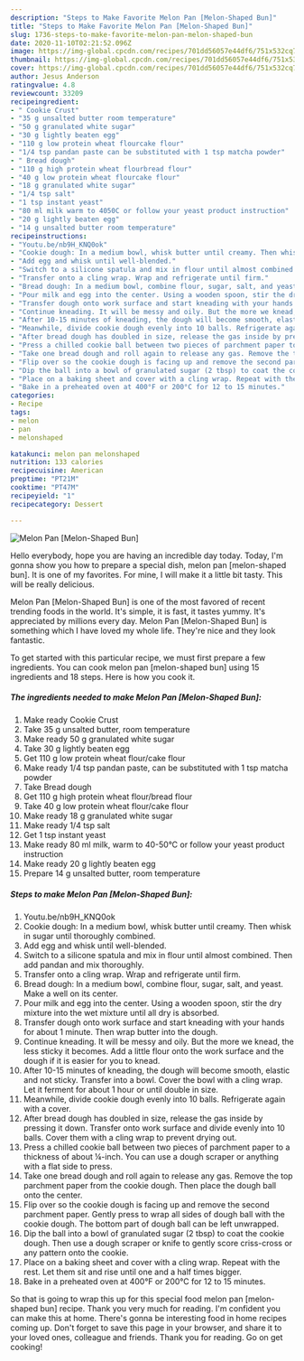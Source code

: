 ```yaml
---
description: "Steps to Make Favorite Melon Pan [Melon-Shaped Bun]"
title: "Steps to Make Favorite Melon Pan [Melon-Shaped Bun]"
slug: 1736-steps-to-make-favorite-melon-pan-melon-shaped-bun
date: 2020-11-10T02:21:52.096Z
image: https://img-global.cpcdn.com/recipes/701dd56057e44df6/751x532cq70/melon-pan-melon-shaped-bun-recipe-main-photo.jpg
thumbnail: https://img-global.cpcdn.com/recipes/701dd56057e44df6/751x532cq70/melon-pan-melon-shaped-bun-recipe-main-photo.jpg
cover: https://img-global.cpcdn.com/recipes/701dd56057e44df6/751x532cq70/melon-pan-melon-shaped-bun-recipe-main-photo.jpg
author: Jesus Anderson
ratingvalue: 4.8
reviewcount: 33209
recipeingredient:
- " Cookie Crust"
- "35 g unsalted butter room temperature"
- "50 g granulated white sugar"
- "30 g lightly beaten egg"
- "110 g low protein wheat flourcake flour"
- "1/4 tsp pandan paste can be substituted with 1 tsp matcha powder"
- " Bread dough"
- "110 g high protein wheat flourbread flour"
- "40 g low protein wheat flourcake flour"
- "18 g granulated white sugar"
- "1/4 tsp salt"
- "1 tsp instant yeast"
- "80 ml milk warm to 4050C or follow your yeast product instruction"
- "20 g lightly beaten egg"
- "14 g unsalted butter room temperature"
recipeinstructions:
- "Youtu.be/nb9H_KNQ0ok"
- "Cookie dough: In a medium bowl, whisk butter until creamy. Then whisk in sugar until thoroughly combined."
- "Add egg and whisk until well-blended."
- "Switch to a silicone spatula and mix in flour until almost combined. Then add pandan and mix thoroughly."
- "Transfer onto a cling wrap. Wrap and refrigerate until firm."
- "Bread dough: In a medium bowl, combine flour, sugar, salt, and yeast. Make a well on its center."
- "Pour milk and egg into the center. Using a wooden spoon, stir the dry mixture into the wet mixture until all dry is absorbed."
- "Transfer dough onto work surface and start kneading with your hands for about 1 minute. Then wrap butter into the dough."
- "Continue kneading. It will be messy and oily. But the more we knead, the less sticky it becomes. Add a little flour onto the work surface and the dough if it is easier for you to knead."
- "After 10-15 minutes of kneading, the dough will become smooth, elastic and not sticky. Transfer into a bowl. Cover the bowl with a cling wrap. Let it ferment for about 1 hour or until double in size."
- "Meanwhile, divide cookie dough evenly into 10 balls. Refrigerate again with a cover."
- "After bread dough has doubled in size, release the gas inside by pressing it down. Transfer onto work surface and divide evenly into 10 balls. Cover them with a cling wrap to prevent drying out."
- "Press a chilled cookie ball between two pieces of parchment paper to a thickness of about ¼-inch. You can use a dough scraper or anything with a flat side to press."
- "Take one bread dough and roll again to release any gas. Remove the top parchment paper from the cookie dough. Then place the dough ball onto the center."
- "Flip over so the cookie dough is facing up and remove the second parchment paper. Gently press to wrap all sides of dough ball with the cookie dough. The bottom part of dough ball can be left unwrapped."
- "Dip the ball into a bowl of granulated sugar (2 tbsp) to coat the cookie dough. Then use a dough scraper or knife to gently score criss-cross or any pattern onto the cookie."
- "Place on a baking sheet and cover with a cling wrap. Repeat with the rest. Let them sit and rise until one and a half times bigger."
- "Bake in a preheated oven at 400°F or 200°C for 12 to 15 minutes."
categories:
- Recipe
tags:
- melon
- pan
- melonshaped

katakunci: melon pan melonshaped 
nutrition: 133 calories
recipecuisine: American
preptime: "PT21M"
cooktime: "PT47M"
recipeyield: "1"
recipecategory: Dessert

---
```



![Melon Pan [Melon-Shaped Bun]](https://img-global.cpcdn.com/recipes/701dd56057e44df6/751x532cq70/melon-pan-melon-shaped-bun-recipe-main-photo.jpg)

Hello everybody, hope you are having an incredible day today. Today, I'm gonna show you how to prepare a special dish, melon pan [melon-shaped bun]. It is one of my favorites. For mine, I will make it a little bit tasty. This will be really delicious.



Melon Pan [Melon-Shaped Bun] is one of the most favored of recent trending foods in the world. It's simple, it is fast, it tastes yummy. It's appreciated by millions every day. Melon Pan [Melon-Shaped Bun] is something which I have loved my whole life. They're nice and they look fantastic.


To get started with this particular recipe, we must first prepare a few ingredients. You can cook melon pan [melon-shaped bun] using 15 ingredients and 18 steps. Here is how you cook it.

<!--inarticleads1-->

##### The ingredients needed to make Melon Pan [Melon-Shaped Bun]:

1. Make ready  Cookie Crust
1. Take 35 g unsalted butter, room temperature
1. Make ready 50 g granulated white sugar
1. Take 30 g lightly beaten egg
1. Get 110 g low protein wheat flour/cake flour
1. Make ready 1/4 tsp pandan paste, can be substituted with 1 tsp matcha powder
1. Take  Bread dough
1. Get 110 g high protein wheat flour/bread flour
1. Take 40 g low protein wheat flour/cake flour
1. Make ready 18 g granulated white sugar
1. Make ready 1/4 tsp salt
1. Get 1 tsp instant yeast
1. Make ready 80 ml milk, warm to 40-50°C or follow your yeast product instruction
1. Make ready 20 g lightly beaten egg
1. Prepare 14 g unsalted butter, room temperature




<!--inarticleads2-->

##### Steps to make Melon Pan [Melon-Shaped Bun]:

1. Youtu.be/nb9H_KNQ0ok
1. Cookie dough: In a medium bowl, whisk butter until creamy. Then whisk in sugar until thoroughly combined.
1. Add egg and whisk until well-blended.
1. Switch to a silicone spatula and mix in flour until almost combined. Then add pandan and mix thoroughly.
1. Transfer onto a cling wrap. Wrap and refrigerate until firm.
1. Bread dough: In a medium bowl, combine flour, sugar, salt, and yeast. Make a well on its center.
1. Pour milk and egg into the center. Using a wooden spoon, stir the dry mixture into the wet mixture until all dry is absorbed.
1. Transfer dough onto work surface and start kneading with your hands for about 1 minute. Then wrap butter into the dough.
1. Continue kneading. It will be messy and oily. But the more we knead, the less sticky it becomes. Add a little flour onto the work surface and the dough if it is easier for you to knead.
1. After 10-15 minutes of kneading, the dough will become smooth, elastic and not sticky. Transfer into a bowl. Cover the bowl with a cling wrap. Let it ferment for about 1 hour or until double in size.
1. Meanwhile, divide cookie dough evenly into 10 balls. Refrigerate again with a cover.
1. After bread dough has doubled in size, release the gas inside by pressing it down. Transfer onto work surface and divide evenly into 10 balls. Cover them with a cling wrap to prevent drying out.
1. Press a chilled cookie ball between two pieces of parchment paper to a thickness of about ¼-inch. You can use a dough scraper or anything with a flat side to press.
1. Take one bread dough and roll again to release any gas. Remove the top parchment paper from the cookie dough. Then place the dough ball onto the center.
1. Flip over so the cookie dough is facing up and remove the second parchment paper. Gently press to wrap all sides of dough ball with the cookie dough. The bottom part of dough ball can be left unwrapped.
1. Dip the ball into a bowl of granulated sugar (2 tbsp) to coat the cookie dough. Then use a dough scraper or knife to gently score criss-cross or any pattern onto the cookie.
1. Place on a baking sheet and cover with a cling wrap. Repeat with the rest. Let them sit and rise until one and a half times bigger.
1. Bake in a preheated oven at 400°F or 200°C for 12 to 15 minutes.




So that is going to wrap this up for this special food melon pan [melon-shaped bun] recipe. Thank you very much for reading. I'm confident you can make this at home. There's gonna be interesting food in home recipes coming up. Don't forget to save this page in your browser, and share it to your loved ones, colleague and friends. Thank you for reading. Go on get cooking!
